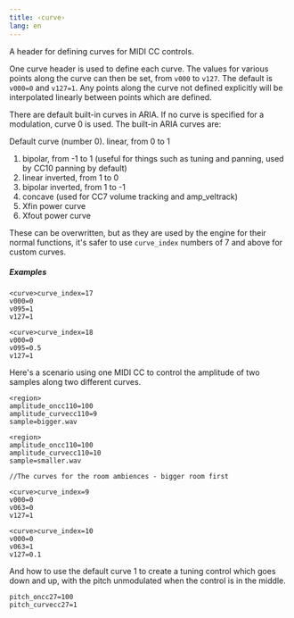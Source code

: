 ```yaml
---
title: ‹curve›
lang: en
---
```

A header for defining curves for MIDI CC controls.

One curve header is used to define each curve.
The values for various points along the curve can then be set, from `v000` to `v127`.
The default is `v000=0` and `v127=1`. Any points along the curve not defined explicitly
will be interpolated linearly between points which are defined.

There are default built-in curves in ARIA. If no curve is specified for a
modulation, curve 0 is used. The built-in ARIA curves are:

Default curve (number 0). linear, from 0 to 1
1. bipolar, from -1 to 1 (useful for things such as tuning and panning,
   used by CC10 panning by default)
2. linear inverted, from 1 to 0
3. bipolar inverted, from 1 to -1
4. concave (used for CC7 volume tracking and amp_veltrack)
5. Xfin power curve
6. Xfout power curve

These can be overwritten, but as they are used by the engine for their normal
functions, it's safer to use `curve_index` numbers of 7 and above for custom curves.

##### Examples

```
<curve>curve_index=17
v000=0
v095=1
v127=1

<curve>curve_index=18
v000=0
v095=0.5
v127=1
```

Here's a scenario using one MIDI CC to control the amplitude of two samples
along two different curves.

```
<region>
amplitude_oncc110=100
amplitude_curvecc110=9
sample=bigger.wav

<region>
amplitude_oncc110=100
amplitude_curvecc110=10
sample=smaller.wav

//The curves for the room ambiences - bigger room first

<curve>curve_index=9
v000=0
v063=0
v127=1

<curve>curve_index=10
v000=0
v063=1
v127=0.1
```

And how to use the default curve 1 to create a tuning control which
goes down and up, with the pitch unmodulated when the control is in
the middle.

```
pitch_oncc27=100
pitch_curvecc27=1
```
